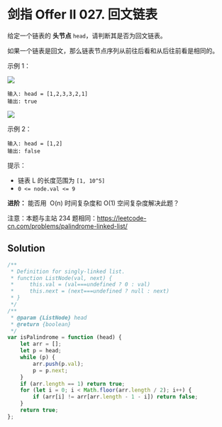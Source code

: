 # 剑指 Offer II 027. 回文链表

给定一个链表的 **头节点** `head`，请判断其是否为回文链表。

如果一个链表是回文，那么链表节点序列从前往后看和从后往前看是相同的。

示例 1：

![](https://pic.leetcode-cn.com/1626421737-LjXceN-image.png)

```
输入: head = [1,2,3,3,2,1]
输出: true
```

![](https://pic.leetcode-cn.com/1626422231-wgvnWh-image.png)

示例 2：

```
输入: head = [1,2]
输出: false
```

提示：

-   链表 L 的长度范围为 `[1, 10^5]`
-   `0 <= node.val <= 9`

**进阶：** 能否用  O(n) 时间复杂度和 O(1) 空间复杂度解决此题？

注意：本题与主站 234 题相同：https://leetcode-cn.com/problems/palindrome-linked-list/

## Solution

```js
/**
 * Definition for singly-linked list.
 * function ListNode(val, next) {
 *     this.val = (val===undefined ? 0 : val)
 *     this.next = (next===undefined ? null : next)
 * }
 */
/**
 * @param {ListNode} head
 * @return {boolean}
 */
var isPalindrome = function (head) {
    let arr = [];
    let p = head;
    while (p) {
        arr.push(p.val);
        p = p.next;
    }
    if (arr.length == 1) return true;
    for (let i = 0; i < Math.floor(arr.length / 2); i++) {
        if (arr[i] != arr[arr.length - 1 - i]) return false;
    }
    return true;
};
```

